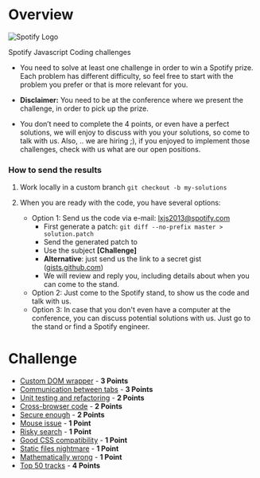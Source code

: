 # Overview

![Spotify Logo](/resources/spotify-logo.png)

Spotify Javascript Coding challenges

- You need to solve at least one challenge in order to win a Spotify prize. Each problem has different difficulty, so feel free to start with the problem you prefer or that is more relevant for you.

- **Disclaimer:** You need to be at the conference where we present the challenge, in order to pick up the prize.

- You don’t need to complete the 4 points, or even have a perfect solutions, we will enjoy to discuss with you your solutions, so come to talk with us. Also, .. we are hiring ;), if you enjoyed to implement those challenges, check with us what are our open positions.

### How to send the results

1. Work locally in a custom branch `git checkout -b my-solutions`

2. When you are ready with the code, you have several options:
   - Option 1: Send us the code via e-mail: lxjs2013@spotify.com
     - First generate a patch: `git diff --no-prefix master > solution.patch`
     - Send the generated patch to
     - Use the subject **[Challenge]**
     - **Alternative**: just send us the link to a secret gist ([gists.github.com](https://gist.github.com/))
     - We will review and reply you, including details about when you can come to the stand.
   - Option 2: Just come to the Spotify stand, to show us the code and talk with us.
   - Option 3: In case that you don't even have a computer at the conference, you can discuss potential solutions with us. Just go to the stand or find a Spotify engineer.

# Challenge

- [Custom DOM wrapper](./custom-DOM-wrapper/README.md) - **3 Points**
- [Communication between tabs](./communication-between-tabs/README.md) - **3 Points**
- [Unit testing and refactoring](./unit-testing-and-refactoring/README.md) - **2 Points**
- [Cross-browser code](./cross-browser-code/README.md) - **2 Points**
- [Secure enough](./secure-enough/README.md) - **2 Points**
- [Mouse issue](./mouse-issue/README.md) - **1 Point**
- [Risky search](./risky-search/README.md) - **1 Point**
- [Good CSS compatibility](./good-css-compatibility/README.md) - **1 Point**
- [Static files nightmare](./static-files-nightmare/README.md) - **1 Point**
- [Mathematically wrong](./mathematically-wrong/README.md) - **1 Point**
- [Top 50 tracks](./top-50-tracks/README.md) - **4 Points**
